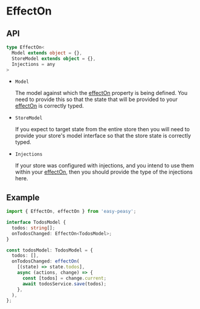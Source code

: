 # EffectOn

## API

```typescript
type EffectOn<
  Model extends object = {},
  StoreModel extends object = {},
  Injections = any
>
```

- `Model`

  The model against which the [effectOn](/docs/api/effect-on.html) property is
  being defined. You need to provide this so that the state that will be
  provided to your [effectOn](/docs/api/effect-on.html) is correctly typed.

- `StoreModel`

  If you expect to target state from the entire store then you will need to
  provide your store's model interface so that the store state is correctly
  typed.

- `Injections`

  If your store was configured with injections, and you intend to use them
  within your [effectOn](/docs/api/effect-on.html), then you should provide the
  type of the injections here.

## Example

```typescript
import { EffectOn, effectOn } from 'easy-peasy';

interface TodosModel {
  todos: string[];
  onTodosChanged: EffectOn<TodosModel>;
}

const todosModel: TodosModel = {
  todos: [],
  onTodosChanged: effectOn(
    [(state) => state.todos],
    async (actions, change) => {
      const [todos] = change.current;
      await todosService.save(todos);
    },
  ),
};
```
